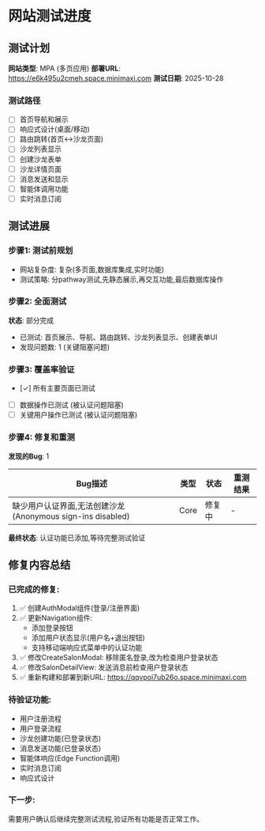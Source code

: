 # 网站测试进度

## 测试计划
**网站类型**: MPA (多页应用)
**部署URL**: https://e6k495u2cmeh.space.minimaxi.com
**测试日期**: 2025-10-28

### 测试路径
- [ ] 首页导航和展示
- [ ] 响应式设计(桌面/移动)
- [ ] 路由跳转(首页↔沙龙页面)
- [ ] 沙龙列表显示
- [ ] 创建沙龙表单
- [ ] 沙龙详情页面
- [ ] 消息发送和显示
- [ ] 智能体调用功能
- [ ] 实时消息订阅

## 测试进展

### 步骤1: 测试前规划
- 网站复杂度: 复杂(多页面,数据库集成,实时功能)
- 测试策略: 分pathway测试,先静态展示,再交互功能,最后数据库操作

### 步骤2: 全面测试
**状态**: 部分完成
- 已测试: 首页展示、导航、路由跳转、沙龙列表显示、创建表单UI
- 发现问题数: 1 (关键阻塞问题)

### 步骤3: 覆盖率验证
- [✓] 所有主要页面已测试
- [ ] 数据操作已测试 (被认证问题阻塞)
- [ ] 关键用户操作已测试 (被认证问题阻塞)

### 步骤4: 修复和重测
**发现的Bug**: 1

| Bug描述 | 类型 | 状态 | 重测结果 |
|---------|------|------|----------|
| 缺少用户认证界面,无法创建沙龙(Anonymous sign-ins disabled) | Core | 修复中 | - |

**最终状态**: 认证功能已添加,等待完整测试验证

## 修复内容总结

### 已完成的修复:
1. ✅ 创建AuthModal组件(登录/注册界面)
2. ✅ 更新Navigation组件:
   - 添加登录按钮
   - 添加用户状态显示(用户名+退出按钮)
   - 支持移动端响应式菜单中的认证功能
3. ✅ 修改CreateSalonModal: 移除匿名登录,改为检查用户登录状态
4. ✅ 修改SalonDetailView: 发送消息前检查用户登录状态
5. ✅ 重新构建和部署到新URL: https://qqvpoi7ub26o.space.minimaxi.com

### 待验证功能:
- 用户注册流程
- 用户登录流程
- 沙龙创建功能(已登录状态)
- 消息发送功能(已登录状态)
- 智能体响应(Edge Function调用)
- 实时消息订阅
- 响应式设计

### 下一步:
需要用户确认后继续完整测试流程,验证所有功能是否正常工作。
